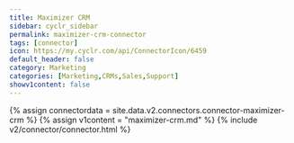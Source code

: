 ```yaml
---
title: Maximizer CRM
sidebar: cyclr_sidebar
permalink: maximizer-crm-connector
tags: [connector]
icon: https://my.cyclr.com/api/ConnectorIcon/6459
default_header: false
category: Marketing
categories: [Marketing,CRMs,Sales,Support]
showv1content: false
---
```

{% assign connectordata = site.data.v2.connectors.connector-maximizer-crm %}
{% assign v1content = "maximizer-crm.md" %}
{% include v2/connector/connector.html %}	